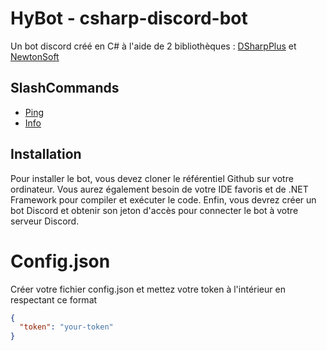 
# HyBot - csharp-discord-bot

Un bot discord créé en C# à l'aide de 2 bibliothèques : [DSharpPlus](https://github.com/DSharpPlus/DSharpPlus) et [NewtonSoft](https://github.com/JamesNK/Newtonsoft.Json)


## SlashCommands

- [Ping](https://github.com/Antyss77/csharp-discord-bot/blob/main/Commands/PingCommand.cs)
- [Info](https://github.com/Antyss77/csharp-discord-bot/blob/main/Commands/InfoCommand.cs)


## Installation

Pour installer le bot, vous devez cloner le référentiel Github sur votre ordinateur. Vous aurez également besoin de votre IDE favoris et de .NET Framework pour compiler et exécuter le code. Enfin, vous devrez créer un bot Discord et obtenir son jeton d'accès pour connecter le bot à votre serveur Discord. 

# Config.json
Créer votre fichier config.json et mettez votre token à l'intérieur en respectant ce format
```config.json
{
  "token": "your-token"
}
```
    
